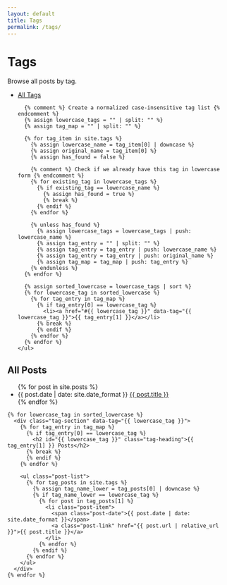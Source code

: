```yaml
---
layout: default
title: Tags
permalink: /tags/
---
```


<div class="page-content">
  <h1 class="page-title">Tags</h1>
  
  <p class="lead">Browse all posts by tag.</p>
  
  <div class="tags-nav">
    <ul class="tag-filter">
      <li><a href="#all" class="active" data-tag="all">All Tags</a></li>
      
      {% comment %} Create a normalized case-insensitive tag list {% endcomment %}
      {% assign lowercase_tags = "" | split: "" %}
      {% assign tag_map = "" | split: "" %}
      
      {% for tag_item in site.tags %}
        {% assign lowercase_name = tag_item[0] | downcase %}
        {% assign original_name = tag_item[0] %}
        {% assign has_found = false %}
        
        {% comment %} Check if we already have this tag in lowercase form {% endcomment %}
        {% for existing_tag in lowercase_tags %}
          {% if existing_tag == lowercase_name %}
            {% assign has_found = true %}
            {% break %}
          {% endif %}
        {% endfor %}
        
        {% unless has_found %}
          {% assign lowercase_tags = lowercase_tags | push: lowercase_name %}
          {% assign tag_entry = "" | split: "" %}
          {% assign tag_entry = tag_entry | push: lowercase_name %}
          {% assign tag_entry = tag_entry | push: original_name %}
          {% assign tag_map = tag_map | push: tag_entry %}
        {% endunless %}
      {% endfor %}
      
      {% assign sorted_lowercase = lowercase_tags | sort %}
      {% for lowercase_tag in sorted_lowercase %}
        {% for tag_entry in tag_map %}
          {% if tag_entry[0] == lowercase_tag %}
            <li><a href="#{{ lowercase_tag }}" data-tag="{{ lowercase_tag }}">{{ tag_entry[1] }}</a></li>
          {% break %}
          {% endif %}
        {% endfor %}
      {% endfor %}
    </ul>
  </div>
  
  <div class="tags-list">
    <div class="tag-section" data-tag="all">
      <h2 id="all" class="tag-heading">All Posts</h2>
      <ul class="post-list">
        {% for post in site.posts %}
          <li class="post-item">
            <span class="post-date">{{ post.date | date: site.date_format }}</span>
            <a class="post-link" href="{{ post.url | relative_url }}">{{ post.title }}</a>
          </li>
        {% endfor %}
      </ul>
    </div>
    
    {% for lowercase_tag in sorted_lowercase %}
      <div class="tag-section" data-tag="{{ lowercase_tag }}">
        {% for tag_entry in tag_map %}
          {% if tag_entry[0] == lowercase_tag %}
            <h2 id="{{ lowercase_tag }}" class="tag-heading">{{ tag_entry[1] }} Posts</h2>
          {% break %}
          {% endif %}
        {% endfor %}
        
        <ul class="post-list">
          {% for tag_posts in site.tags %}
            {% assign tag_name_lower = tag_posts[0] | downcase %}
            {% if tag_name_lower == lowercase_tag %}
              {% for post in tag_posts[1] %}
                <li class="post-item">
                  <span class="post-date">{{ post.date | date: site.date_format }}</span>
                  <a class="post-link" href="{{ post.url | relative_url }}">{{ post.title }}</a>
                </li>
              {% endfor %}
            {% endif %}
          {% endfor %}
        </ul>
      </div>
    {% endfor %}
  </div>
</div>

<script src="{{ '/assets/js/taxonomy-filter.js' | relative_url }}"></script>